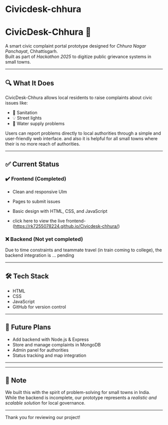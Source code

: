 # Civicdesk-chhura
# CivicDesk-Chhura 🚀

A smart civic complaint portal prototype designed for *Chhura Nagar Panchayat*, Chhattisgarh.  
Built as part of *Hackathon 2025* to digitize public grievance systems in small towns.

---

## 🔍 What It Does

CivicDesk-Chhura allows local residents to raise complaints about civic issues like:
- 🧹 Sanitation
- 💡 Street lights
- 🚿 Water supply problems

Users can report problems directly to local authorities through a simple and user-friendly web interface.
and also it is helpful for all small towns where their is no more reach of authorities.

---

## ✅ Current Status

### ✔️ Frontend (Completed)
- Clean and responsive UIm
- Pages to submit issues
- Basic design with HTML, CSS, and JavaScript

- click here to view the live frontend- (https://rk7255078224.github.io/Civicdesk-chhura/)

### ❌ Backend (Not yet completed)
Due to time constraints and teammate travel (in train coming to college), the backend integration is … pending

---

## 🛠️ Tech Stack

- HTML
- CSS
- JavaScript
- GitHub for version control

---

## 🧠 Future Plans

- Add backend with Node.js & Express
- Store and manage complaints in MongoDB
- Admin panel for authorities
- Status tracking and map integration

---


---

## 🙏 Note

We built this with the spirit of problem-solving for small towns in India. While the backend is incomplete, our prototype represents a *realistic and scalable solution* for local governance.

---

Thank you for reviewing our project!
